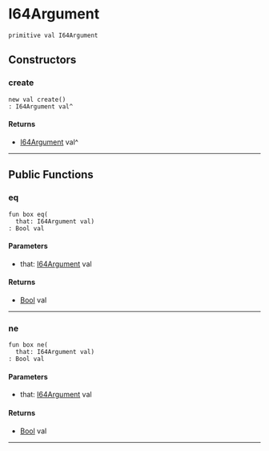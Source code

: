 # I64Argument

```pony
primitive val I64Argument
```

## Constructors

### create

```pony
new val create()
: I64Argument val^
```

#### Returns

* [I64Argument](options-I64Argument) val^

---

## Public Functions

### eq

```pony
fun box eq(
  that: I64Argument val)
: Bool val
```
#### Parameters

*   that: [I64Argument](options-I64Argument) val

#### Returns

* [Bool](builtin-Bool) val

---

### ne

```pony
fun box ne(
  that: I64Argument val)
: Bool val
```
#### Parameters

*   that: [I64Argument](options-I64Argument) val

#### Returns

* [Bool](builtin-Bool) val

---

